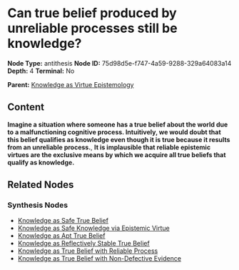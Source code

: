 # Can true belief produced by unreliable processes still be knowledge?

**Node Type:** antithesis
**Node ID:** 75d98d5e-f747-4a59-9288-329a64083a14
**Depth:** 4
**Terminal:** No

**Parent:** [Knowledge as Virtue Epistemology](knowledge-as-virtue-epistemology-synthesis-80ee5072-c825-4dca-81f6-a6e53743381c.md)

## Content

**Imagine a situation where someone has a true belief about the world due to a malfunctioning cognitive process. Intuitively, we would doubt that this belief qualifies as knowledge even though it is true because it results from an unreliable process.**, **It is implausible that reliable epistemic virtues are the exclusive means by which we acquire all true beliefs that qualify as knowledge.**

## Related Nodes

### Synthesis Nodes

- [Knowledge as Safe True Belief](knowledge-as-safe-true-belief-synthesis-f79639df-121e-41fc-954c-175c8408cc55.md)
- [Knowledge as Safe Knowledge via Epistemic Virtue](knowledge-as-safe-knowledge-via-epistemic-virtue-synthesis-1363e503-e997-4a2b-b609-535a073270f2.md)
- [Knowledge as Apt True Belief](knowledge-as-apt-true-belief-synthesis-d8d00a4e-8a87-48b3-bfe3-68cadb0edd52.md)
- [Knowledge as Reflectively Stable True Belief](knowledge-as-reflectively-stable-true-belief-synthesis-368a6a64-437f-47cf-b9d7-c61c4a95e779.md)
- [Knowledge as True Belief with Reliable Process](knowledge-as-true-belief-with-reliable-process-synthesis-bfa36065-e37a-437d-9990-735450f21b92.md)
- [Knowledge as True Belief with Non-Defective Evidence](knowledge-as-true-belief-with-non-defective-evidence-synthesis-53eb2ae3-514c-4dec-8966-70edbadae0b3.md)

